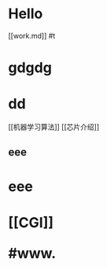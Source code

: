 # Hello

[[work.md]]
#t
# gdgdg
# dd
[[机器学习算法]]
[[芯片介绍]]
<h2>eee</h2>
<h1>eee</h1>
<h1>

[[CGI]]

#www.